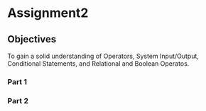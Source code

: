 # Assignment2

## Objectives

To gain a solid understanding of Operators, System Input/Output, Conditional Statements, and Relational and Boolean Operatos.

### Part 1

### Part 2

